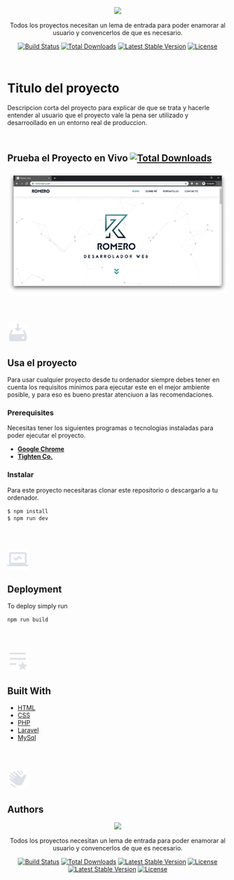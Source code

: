 <p align="center"><img src="https://res.cloudinary.com/dtfbvvkyp/image/upload/v1566331377/laravel-logolockup-cmyk-red.svg" width="400"></p>

<p align="center">
  Todos los proyectos necesitan un lema de entrada para poder enamorar al usuario y convencerlos de que es necesario.
</p>
<p align="center">
<a href="#titulo-del-proyecto"><img src="https://travis-ci.org/laravel/framework.svg" alt="Build Status"></a>
<a target="_blank" href="https://packagist.org/packages/laravel/framework"><img src="https://poser.pugx.org/laravel/framework/d/total.svg" alt="Total Downloads"></a>
<a href="https://packagist.org/packages/laravel/framework"><img src="https://poser.pugx.org/laravel/framework/v/stable.svg" alt="Latest Stable Version"></a>
<a href="https://packagist.org/packages/laravel/framework"><img src="https://poser.pugx.org/laravel/framework/license.svg" alt="License"></a>
</p>

<br>

# Titulo del proyecto

Descripcion corta del proyecto para explicar de que se trata y hacerle entender al usuario que el proyecto vale la pena ser utilizado y desarroollado en un entorno real de produccion.

<br>

## Prueba el Proyecto en Vivo  <a  href="https://packagist.org/packages/laravel/framework"><img src="https://poser.pugx.org/laravel/framework/d/total.svg" alt="Total Downloads" ></a> 
![Thumbnail](readme/romero.png)

<br><br>

[![📟](https://raw.githubusercontent.com/ahmadawais/stuff/master/images/git/install.png)](./../../)

## Usa el proyecto

Para usar cualquier proyecto desde tu ordenador siempre debes tener en cuenta los requisitos minimos para ejecutar este en el mejor ambiente posible, y para eso es bueno prestar atenciuon a las recomendaciones.

### Prerequisites

Necesitas tener los siguientes programas o tecnologias instaladas para poder ejecutar el proyecto.

- **[Google Chrome](https://vehikl.com/)**
- **[Tighten Co.](https://tighten.co)**


### Instalar

Para este proyecto necesitaras clonar este repositorio o descargarlo a tu ordenador.

```
$ npm install
$ npm run dev
```

<br><br>

[![⚙️](https://raw.githubusercontent.com/ahmadawais/stuff/master/images/git/usage.png)](./../../)
## Deployment

To deploy simply run

```
npm run build
```

<br><br>

[![📃](https://raw.githubusercontent.com/ahmadawais/stuff/master/images/git/license.png)](./../../)
## Built With

- [HTML](https://reactjs.org/)
- [CSS](https://github.com/ReactTraining/react-router)
- [PHP](https://redux.js.org/)
- [Laravel](https://github.com/reduxjs/redux-thunk)
- [MySql](https://www.styled-components.com)

<br><br>

[![🙌](https://raw.githubusercontent.com/ahmadawais/stuff/master/images/git/connect.png)](./../../)
## Authors

<p align="center"><img src="https://res.cloudinary.com/dtfbvvkyp/image/upload/v1566331377/laravel-logolockup-cmyk-red.svg" width="200"></p>

<p align="center">
  Todos los proyectos necesitan un lema de entrada para poder enamorar al usuario y convencerlos de que es necesario.
</p>
<p align="center">
<a href="#titulo-del-proyecto"><img src="https://travis-ci.org/laravel/framework.svg" alt="Build Status"></a>
<a target="_blank" href="https://packagist.org/packages/laravel/framework"><img src="https://poser.pugx.org/laravel/framework/d/total.svg" alt="Total Downloads"></a>
<a href="https://packagist.org/packages/laravel/framework"><img src="https://poser.pugx.org/laravel/framework/v/stable.svg" alt="Latest Stable Version"></a>
<a href="https://packagist.org/packages/laravel/framework"><img src="https://poser.pugx.org/laravel/framework/license.svg" alt="License"></a>
<a href="https://packagist.org/packages/laravel/framework"><img src="https://poser.pugx.org/laravel/framework/v/stable.svg" alt="Latest Stable Version"></a>
<a href="https://packagist.org/packages/laravel/framework"><img src="https://poser.pugx.org/laravel/framework/license.svg" alt="License"></a>
</p>
